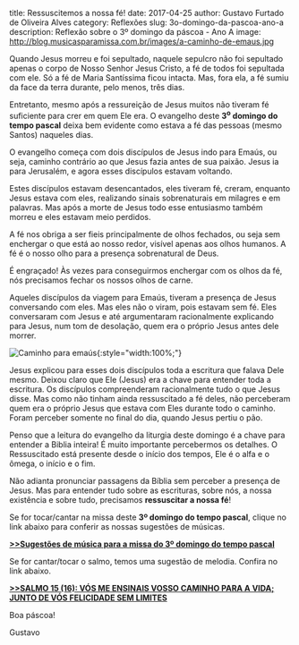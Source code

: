 ﻿title: Ressuscitemos a nossa fé!
date: 2017-04-25
author: Gustavo Furtado de Oliveira Alves
category: Reflexões
slug: 3o-domingo-da-pascoa-ano-a
description: Reflexão sobre o 3º domingo da páscoa - Ano A
image: http://blog.musicasparamissa.com.br/images/a-caminho-de-emaus.jpg

Quando Jesus morreu e foi sepultado, naquele sepulcro não foi sepultado apenas
o corpo de Nosso Senhor Jesus Cristo, a fé de todos foi sepultada com ele.
Só a fé de Maria Santíssima ficou intacta. Mas, fora ela, a fé sumiu da face da terra
durante, pelo menos, três dias.

Entretanto, mesmo após a ressureição de Jesus muitos não tiveram fé suficiente
para crer em quem Ele era.
O evangelho deste **3<sup>o</sup> domingo do tempo pascal** deixa bem evidente
como estava a fé das pessoas (mesmo Santos) naqueles dias.

O evangelho começa com dois discípulos de Jesus indo para Emaús, ou seja,
caminho contrário ao que Jesus fazia antes de sua paixão.
Jesus ia para Jerusalém, e agora esses discípulos estavam voltando.

Estes discípulos estavam desencantados, eles tiveram fé, creram, enquanto Jesus
estava com eles, realizando sinais sobrenaturais em milagres e em palavras.
Mas após a morte de Jesus todo esse entusiasmo também morreu e eles estavam meio perdidos.

A fé nos obriga a ser fieis principalmente de olhos fechados,
ou seja sem enchergar o que está ao nosso redor, visível apenas aos olhos humanos.
A fé é o nosso olho para a presença sobrenatural de Deus.

É engraçado! Às vezes para conseguirmos enchergar com os olhos da fé,
nós precisamos fechar os nossos olhos de carne.

Aqueles discípulos da viagem para Emaús, tiveram a presença de Jesus conversando com eles.
Mas eles não o viram, pois estavam sem fé.
Eles conversaram com Jesus e até argumentaram racionalmente explicando para Jesus,
num tom de desolação, quem era o próprio Jesus antes dele morrer.

![Caminho para emaús](/images/a-caminho-de-emaus.jpg){:style="width:100%;"}

Jesus explicou para esses dois discípulos toda a escritura que falava Dele mesmo.
Deixou claro que Ele (Jesus) era a chave para entender toda a escritura.
Os discípulos compreenderam racionalmente tudo o que Jesus disse.
Mas como não tinham ainda ressuscitado a fé deles,
não perceberam quem era o próprio Jesus que estava com Eles durante todo o caminho.
Foram perceber somente no final do dia, quando Jesus pertiu o pão.

Penso que a leitura do evangelho da liturgia deste domingo é a chave para entender a Biblia inteira!
É muito importante percebermos os detalhes.
O Ressuscitado está presente desde o início dos tempos, Ele é o alfa e o ômega, o início e o fim.

Não adianta pronunciar passagens da Bíblia sem perceber a presença de Jesus.
Mas para entender tudo sobre as escrituras, sobre nós, a nossa existência e sobre tudo,
precisamos **ressuscitar a nossa fé**!



Se for tocar/cantar na missa deste **3º domingo do tempo pascal**, clique no link abaixo para conferir as nossas sugestões de músicas.

**[>>Sugestões de música para a missa do 3º domingo do tempo pascal](http://musicasparamissa.com.br/sugestoes-para/3o-domingo-da-pascoa-ano-a/)**

Se for cantar/tocar o salmo, temos uma sugestão de melodia. Confira no link abaixo.

**[>>SALMO 15 (16): VÓS ME ENSINAIS VOSSO CAMINHO PARA A VIDA; JUNTO DE VÓS FELICIDADE SEM LIMITES](http://musicasparamissa.com.br/musica/salmo-15-16-v%C3%B3s-me-ensinais-vosso-caminho/)**

Boa páscoa!

Gustavo
